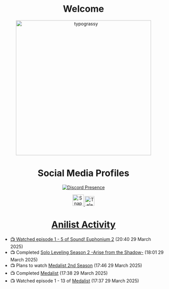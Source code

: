 <div align="center">

# Welcome
<a href="https://github.com/kawarimidoll/typograssy">
    <img alt="typograssy" src="https://typograssy.deno.dev/api?text=%E3%82%88%E3%81%86%E3%81%93%E3%81%9D%E3%81%BF%E3%81%AA%E3%81%95%E3%82%93%20-%20Sheby--&&l0=none&l1=82d9d0&l2=027353&l3=038c4c&l4=01402e&bg=none&frame=none&speed=100&comment=" width="421.99">
</a>

</div>

<div align="center">

# Social Media Profiles

[![Discord Presence](https://lanyard.cnrad.dev/api/612532963938271232)](https://discord.com/users/612532963938271232)


<a href="https://www.snapchat.com/add/a.sheby" title="Snapchat Profile">
    <img src="https://www.freepnglogos.com/uploads/snapchat-logo-png-0.png" width="35" alt="Snapchat Logo" />


<a href="https://t.me/ASheby" title="Telegram Profile">
    <img src="https://www.freepnglogos.com/uploads/telegram-logo-png-0.png" width="30" alt="Telegram Logo" />


</div>

<div align="center">

# Anilist Activity

</div>

<!-- ANILIST_ACTIVITY:start -->

-   📺 Watched episode 1 - 5 of [Sound! Euphonium 2](https://anilist.co/anime/21460) (20:40 29 March 2025)
-   📺 Completed [Solo Leveling Season 2 -Arise from the Shadow-](https://anilist.co/anime/176496) (18:01 29 March 2025)
-   📺 Plans to watch [Medalist 2nd Season](https://anilist.co/anime/189275) (17:46 29 March 2025)
-   📺 Completed [Medalist](https://anilist.co/anime/165171) (17:38 29 March 2025)
-   📺 Watched episode 1 - 13 of [Medalist](https://anilist.co/anime/165171) (17:37 29 March 2025)

<!-- ANILIST_ACTIVITY:end -->
